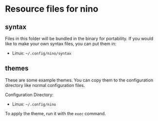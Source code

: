 # Resource files for nino

## syntax
Files in this folder will be bundled in the binary for portability.
If you would like to make your own syntax files,
you can put them in:
- Linux: `~/.config/nino/syntax`

## themes
These are some example themes.
You can copy them to the configuration directory like normal configuration files.

Configuration Directory:
- Linux: `~/.config/nino`

To apply the theme, run it with the `exec` command.
